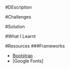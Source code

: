 #DEscription

#Challenges

#Solution

#What I Learnt

#Resources
###Frameworks
- [Bootstrap](https://getbootstrap.com/docs/4.5/layout/overview/)
- [Google Fonts] 